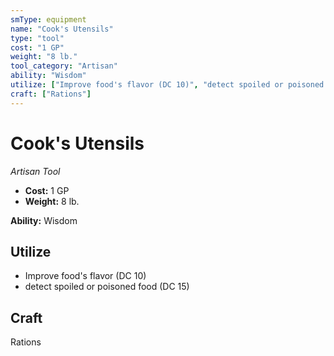 ```yaml
---
smType: equipment
name: "Cook's Utensils"
type: "tool"
cost: "1 GP"
weight: "8 lb."
tool_category: "Artisan"
ability: "Wisdom"
utilize: ["Improve food's flavor (DC 10)", "detect spoiled or poisoned food (DC 15)"]
craft: ["Rations"]
---
```


# Cook's Utensils
*Artisan Tool*

- **Cost:** 1 GP
- **Weight:** 8 lb.

**Ability:** Wisdom

## Utilize

- Improve food's flavor (DC 10)
- detect spoiled or poisoned food (DC 15)

## Craft

Rations
